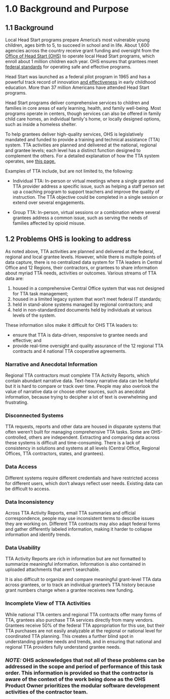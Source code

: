 # 1.0 Background and Purpose

## 1.1	Background
Local Head Start programs prepare America’s most vulnerable young children, ages birth to 5, to succeed in school and in life. About 1,600 agencies across the country receive grant funding and oversight from the [Office of Head Start (OHS)](https://eclkc.ohs.acf.hhs.gov/about-us/article/about-office-head-start) to operate local Head Start programs, which enroll about 1 million children each year. OHS ensures that grantees meet [federal standards](https://eclkc.ohs.acf.hhs.gov/policy/45-cfr-chap-xiii) for operating safe and effective programs. 

Head Start was launched as a federal pilot program in 1965 and has a powerful track record of innovation [and effectiveness](https://eclkc.ohs.acf.hhs.gov/story) in early childhood education. More than 37 million Americans have attended Head Start programs. 

Head Start programs deliver comprehensive services to children and families in core areas of early learning, health, and family well-being. Most programs operate in centers, though services can also be offered in family child care homes, an individual family's home, or locally designed options, such as inside a homeless shelter.

To help grantees deliver high-quality services, OHS is legislatively mandated and funded to provide a training and technical assistance (TTA) system. TTA activities are planned and delivered at the national, regional and grantee levels; each level has a distinct function designed to complement the others. For a detailed explanation of how the TTA system operates, see [this page.](https://www.acf.hhs.gov/ohs/assistance) 

Examples of TTA include, but are not limited to, the following: 

* Individual TTA: In-person or virtual meetings where a single grantee and TTA provider address a specific issue, such as helping a staff person set up a coaching program to support teachers and improve the quality of instruction. The TTA objective could be completed in a single session or extend over several engagements. 

* Group TTA: In-person, virtual sessions or a combination where several grantees address a common issue, such as serving the needs of families affected by opioid misuse. 

## 1.2	Problems OHS is looking to address 

As noted above, TTA activities are planned and delivered at the federal, regional and local grantee levels. However, while there is multiple points of data capture, there is no centralized data system for TTA leaders in Central Office and 12 Regions, their contractors, or grantees to share information about myriad TTA needs, activities or outcomes. Various streams of TTA data are: 

1. housed in a comprehensive Central Office system that was not designed for TTA task management; 
2. housed in a limited legacy system that won’t meet federal IT standards; 
3. held in stand-alone systems managed by regional contractors; and 
4. held in non-standardized documents held by individuals at various levels of the system. 

These information silos make it difficult for OHS TTA leaders to:

* ensure that TTA is data-driven, responsive to grantee needs and effective; and
* provide real-time oversight and quality assurance of the 12 regional TTA  contracts and 4 national TTA cooperative agreements.

### Narrative and Anecdotal Information 

Regional TTA contractors must complete TTA Activity Reports, which contain abundant narrative data. Text-heavy narrative data can be helpful but it is hard to compare or track over time. People may also overlook the value of narrative data or choose other sources, such as anecdotal information, because trying to decipher a lot of text is overwhelming and frustrating. 

### Disconnected Systems

TTA requests, reports and other data are housed in disparate systems that often weren’t built for managing comprehensive TTA tasks. Some are OHS-controlled, others are independent. Extracting and comparing data across these systems is difficult and time-consuming. There is a lack of consistency in solutions and systems at all levels (Central Office, Regional Offices, TTA contractors, states, and grantees).  

### Data Access

Different systems require different credentials and have restricted access for different users, which don’t always reflect user needs. Existing data can be difficult to access. 

### Data Inconsistency

Across TTA Activity Reports, email TTA summaries and official correspondence, people may use inconsistent terms to describe issues they are working on. Different TTA contracts may also adapt federal forms and gather differently labeled information, making it harder to collapse information and identify trends.

### Data Usability
TTA Activity Reports are rich in information but are not formatted to summarize meaningful information. Information is also contained in uploaded attachments that aren’t searchable.

It is also difficult to organize and compare meaningful grant-level TTA data across grantees, or to track an individual grantee’s TTA history because grant numbers change when a grantee receives new funding. 

### Incomplete View of TTA Activities

While national TTA centers and regional TTA contracts offer many forms of TTA, grantees also purchase TTA services directly from many vendors. Grantees receive 50% of the federal TTA appropriation for this use, but their TTA purchases are not easily analyzable at the regional or national level for coordinated TTA planning. This creates a further blind spot in understanding grantee needs and trends, and in ensuring that national and regional TTA providers fully understand grantee needs. 

### *NOTE:* OHS acknowledges that not all of these problems can be addressed in the scope and period of performance of this task order. This information is provided so that the contractor is aware of the context of the work being done as the OHS Product Owner prioritizes the modular software development activities of the contractor team.

